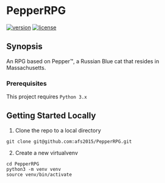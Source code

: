 # PepperRPG
[![version][version-badge]][CHANGELOG] [![license][license-badge]][LICENSE]

## Synopsis
An RPG based on Pepper™, a Russian Blue cat that resides in Massachusetts.

### Prerequisites
This project requires `Python 3.x`

## Getting Started Locally

1. Clone the repo to a local directory

```
git clone git@github.com:afs2015/PepperRPG.git
```

2. Create a new virtualvenv

```
cd PepperRPG
python3 -m venv venv
source venv/bin/activate
```

[CHANGELOG]: ./CHANGELOG.md
[LICENSE]: ./LICENSE
[version-badge]: https://img.shields.io/badge/version-0.5.0-blue.svg
[license-badge]: https://img.shields.io/badge/license-MIT-blue.svg
